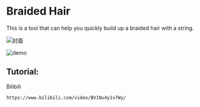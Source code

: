 # Braided Hair

This is a tool that can help you quickly build up a braided hair with a string.

![封面](https://github.com/OtakuSquirrel/Houdini_BraidedHair/assets/147254801/62a7e83f-601a-492f-922b-98a0832def52)

![demo](https://github.com/OtakuSquirrel/Houdini_BraidedHair/assets/147254801/6b5bed51-ca4b-4204-9b34-9e87552b8340)

## Tutorial:

Bilibili

```
https://www.bilibili.com/video/BV1Nu4y1v7Wy/
```

